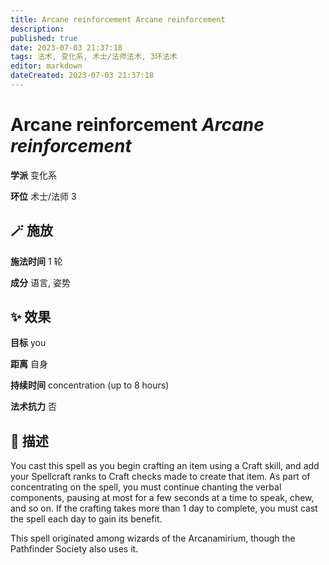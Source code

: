```yaml
---
title: Arcane reinforcement Arcane reinforcement
description: 
published: true
date: 2023-07-03 21:37:18
tags: 法术, 变化系, 术士/法师法术, 3环法术
editor: markdown
dateCreated: 2023-07-03 21:37:18
---
```


# **Arcane reinforcement** *Arcane reinforcement*

**学派** 变化系 

**环位** 术士/法师 3

## 🪄 施放

**施法时间** 1 轮

**成分** 语言, 姿势

## ✨ 效果 

**目标** you 

**距离** 自身  

**持续时间** concentration (up to 8 hours) 

**法术抗力** 否

## 📖 描述

You cast this spell as you begin crafting an item using a Craft skill, and add your Spellcraft ranks to Craft checks made to create that item. As part of concentrating on the spell, you must continue chanting the verbal components, pausing at most for a few seconds at a time to speak, chew, and so on. If the crafting takes more than 1 day to complete, you must cast the spell each day to gain its benefit.

This spell originated among wizards of the Arcanamirium, though the Pathfinder Society also uses it.
    